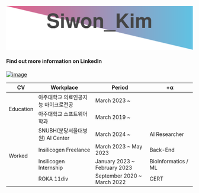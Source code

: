 <!--
**kimww42/kimww42** is a ✨ _special_ ✨ repository because its `README.md` (this file) appears on your GitHub profile.

Here are some ideas to get you started:

- 🔭 I’m currently working on ...
- 🌱 I’m currently learning ...
- 👯 I’m looking to collaborate on ...
- 🤔 I’m looking for help with ...
- 💬 Ask me about ...
- 📫 How to reach me: ...
- 😄 Pronouns: ...
- ⚡ Fun fact: ...
-->
<p align = "center">
  <img src="api.svg">
</p>

  #### Find out more information on LinkedIn
[<img width="195" alt="image" src="https://github.com/kimww42/kimww42/assets/23449575/a10b6db7-9a8d-4bbc-b08a-a2390c65e170">](https://www.linkedin.com/in/sss1w0n/)

<div align=center>
<table>
    <thead>
        <tr>
            <th>CV</th>
            <th>Workplace</th>
            <th>Period</th>
          <th>+α</th>
        </tr>
    </thead>
    <tbody>
        <tr>
            <td rowspan=2>Education</td>
            <td>아주대학교 의료인공지능 마이크로전공</td>
            <td>March 2023 ~</td>
          <td></td>
        </tr>
        <tr>
            <td>아주대학교 소프트웨어학과</td>
            <td>March 2019 ~</td>
          <td></td>
        </tr>
        <tr>
            <td rowspan=4>Worked</td>
            <td>SNUBH(분당서울대병원) AI Center</td>
            <td>March 2024 ~ </td>
            <td>AI Researcher</td>
        </tr>
        <tr>
            <td>Insilicogen Freelance</td>
            <td>March 2023 ~ May 2023</td>
            <td>Back-End</td>
        </tr>
        <tr>
            <td>Insilicogen Internship</td>
            <td>January 2023 ~ February 2023</td>
            <td>BioInformatics / ML</td>
        </tr>
        <tr>
            <td>ROKA 11div</td>
            <td>September 2020 ~ March 2022</td>
            <td>CERT</td>
        </tr>
    </tbody>
</table>
</div>
